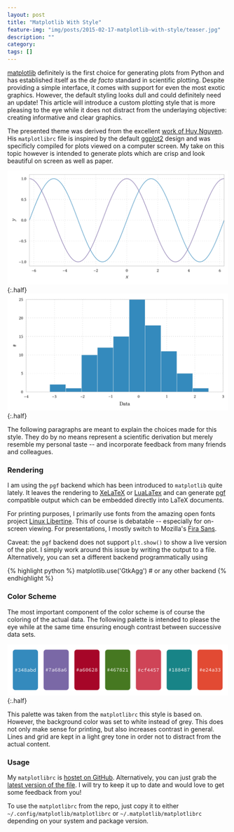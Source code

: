 ```yaml
---
layout: post
title: "Matplotlib With Style"
feature-img: "img/posts/2015-02-17-matplotlib-with-style/teaser.jpg"
description: ""
category: 
tags: []
---
```


[matplotlib](http://matplotlib.org/) definitely is the first choice for generating plots from Python and has established itself as the _de facto_ standard in scientific plotting. Despite providing a simple interface, it comes with support for even the most exotic graphics. However, the default styling looks dull and could definitely need an update! This article will introduce a custom plotting style that is more pleasing to the eye while it does not distract from the underlaying objective: creating informative and clear graphics.

The presented theme was derived from the excellent [work of Huy Nguyen](http://www.huyng.com/posts/sane-color-scheme-for-matplotlib/). His `matplotlibrc` file is inspired by the default [ggplot2](http://ggplot2.org/) design and was specificly compiled for plots viewed on a computer screen. My take on this topic however is intended to generate plots which are crisp and look beautiful on screen as well as paper.

![A simple plot of trigonometric functions.](/img/posts/2015-02-17-matplotlib-with-style/examples/trig.png){:.half}
![An examplary histogram.](/img/posts/2015-02-17-matplotlib-with-style/examples/hist.png){:.half}

The following paragraphs are meant to explain the choices made for this style. They do by no means represent a scientific derivation but merely resemble my personal taste -- and incorporate feedback from many friends and colleagues.

### Rendering

I am using the `pgf` backend which has been introduced to `matplotlib` quite lately. It leaves the rendering to [XeLaTeX](http://www.xelatex.org/) or [LuaLaTex](http://www.luatex.org/) and can generate [pgf](https://www.ctan.org/pkg/pgf) compatible output which can be embedded directly into LaTeX documents.

For printing purposes, I primarily use fonts from the amazing open fonts project [Linux Libertine](http://www.linuxlibertine.org/). This of course is debatable -- especially for on-screen viewing. For presentations, I mostly switch to Mozilla's [Fira Sans](https://www.mozilla.org/en-US/styleguide/products/firefox-os/typeface/).

Caveat: the `pgf` backend does not support `plt.show()` to show a live version of the plot. I simply work around this issue by writing the output to a file. Alternatively, you can set a different backend programmatically using

{% highlight python %}
matplotlib.use('GtkAgg') # or any other backend
{% endhighlight %}

### Color Scheme

The most important component of the color scheme is of course the coloring of the actual data. The following palette is intended to please the eye while at the same time ensuring enough contrast between successive data sets.

![Color palette used in this style.](/img/posts/2015-02-17-matplotlib-with-style/color-scheme.png){:.half}

This palette was taken from the `matplotlibrc` this style is based on. However, the background color was set to white instead of grey. This does not only make sense for printing, but also increases contrast in general. Lines and grid are kept in a light grey tone in order not to distract from the actual content.

### Usage

My `matplotlibrc` is [hostet on GitHub](https://github.com/sbillaudelle/matplotlibrc). Alternatively, you can just grab the [latest version of the file](https://raw.githubusercontent.com/sbillaudelle/matplotlibrc/master/matplotlibrc). I will try to keep it up to date and would love to get some feedback from you!

To use the `matplotlibrc` from the repo, just copy it to either `~/.config/matplotlib/matplotlibrc` or `~/.matplotlib/matplotlibrc` depending on your system and package version.
